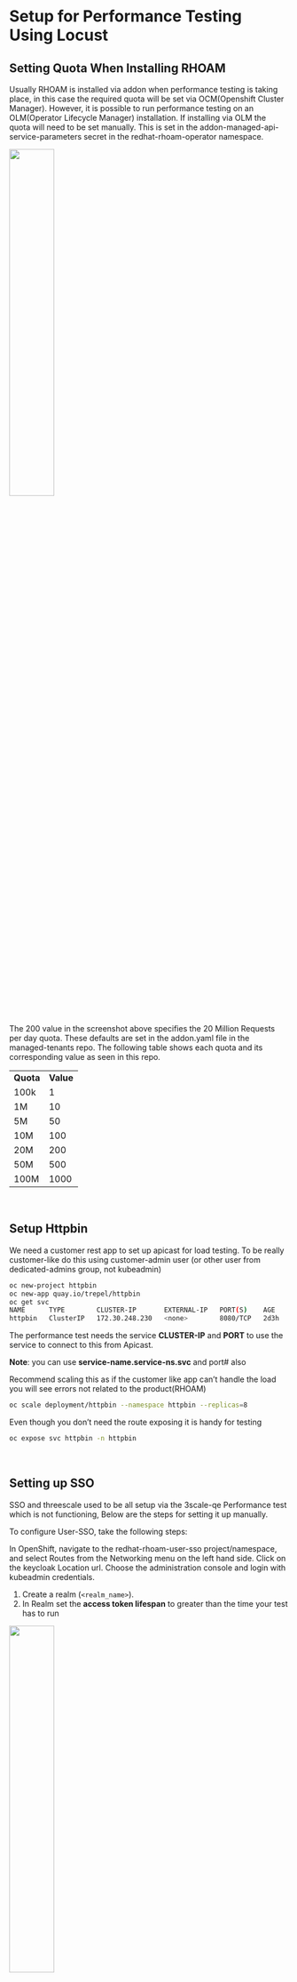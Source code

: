 # Setup for Performance Testing Using Locust

## Setting Quota When Installing RHOAM

Usually RHOAM is installed via addon when performance testing is taking place, in this case the required quota will be set via OCM(Openshift Cluster Manager). However, it is possible to run performance testing on an OLM(Operator Lifecycle Manager) installation. If installing via OLM the quota will need to be set manually. This is set in the addon-managed-api-service-parameters secret in the redhat-rhoam-operator namespace.

<img src="images/addon-managed-api-service-parameters.png" width="40%" height="40%">


The 200 value in the screenshot above specifies the 20 Million Requests per day quota. These defaults are set in the addon.yaml file in the managed-tenants repo. The following table shows each quota and its corresponding value as seen in this repo.


<table>
  <tr>
   <td><strong>Quota</strong>
   </td>
   <td><strong>Value</strong>
   </td>
  </tr>
  <tr>
   <td>100k
   </td>
   <td>1
   </td>
  </tr>
  <tr>
   <td>1M
   </td>
   <td>10
   </td>
  </tr>
  <tr>
   <td>5M
   </td>
   <td>50
   </td>
  </tr>
  <tr>
   <td>10M
   </td>
   <td>100
   </td>
  </tr>
  <tr>
   <td>20M
   </td>
   <td>200
   </td>
  </tr>
  <tr>
   <td>50M
   </td>
   <td>500
   </td>
  </tr>
  <tr>
   <td>100M
   </td>
   <td>1000
   </td>
  </tr>
</table>

<br>

## Setup Httpbin

We need a customer rest app to set up apicast for load testing. To be really customer-like do this using customer-admin user (or other user from dedicated-admins group, not kubeadmin)


```bash
oc new-project httpbin
oc new-app quay.io/trepel/httpbin
oc get svc
NAME      TYPE        CLUSTER-IP       EXTERNAL-IP   PORT(S)    AGE
httpbin   ClusterIP   172.30.248.230   <none>        8080/TCP   2d3h
```


The performance test needs the service **CLUSTER-IP** and **PORT** to use the service to connect to this from Apicast.

**Note**: you can use **service-name.service-ns.svc** and port# also

Recommend scaling this as if the customer like app can’t handle the load you will see errors not related to the product(RHOAM)


```bash
oc scale deployment/httpbin --namespace httpbin --replicas=8 
```


Even though you don’t need the route exposing it is handy for testing


```bash
oc expose svc httpbin -n httpbin
```

<br>

## Setting up SSO

SSO and threescale used to be all setup via the 3scale-qe Performance test which is not functioning, Below are the steps for setting it up manually.

To configure User-SSO, take the following steps:

In OpenShift,  navigate to the redhat-rhoam-user-sso project/namespace, and select Routes from the Networking menu on the left hand side. Click on the keycloak Location url. Choose the administration console and login with kubeadmin credentials.



1. Create a realm (`<realm_name>`).
2. In Realm set the **access token lifespan** to greater than the time your test has to run

<img src="images/access-token.png" width="40%" height="40%">


3. Create a client:
    1. Specify a client ID.
    2. In the _Client Protocol_ field, select `openid-connect`.
4. To configure the client permissions, set the following values:
    1. _Access Type_ to `confidential`.
    2. _Standard Flow Enabled_ to `ON`.
    3. _Direct Access Grants Enabled_ to `ON`.
    4. Implicit Flow Enabled `ON.`
    5. _Service Accounts Enabled_ to `ON`.
    6. Authorization Enabled `ON`.
    7. Valid Redirect URIs *


<img src="images/client-permissions.png" width="40%" height="40%">


5. Set the service account roles for the client:
    1. Navigate to the **Service Account Roles** tab of the client.
    2. In the _Client Roles_ dropdown list, click `realm-management`.
    3. In the _Available Roles_ pane, select the `manage-clients` list item and assign the role by clicking **Add selected >>**.



<img src="images/service-account-roles.png" width="40%" height="40%">

6. Note the client credentials:
    1. Make a note of the client ID (`&lt;client_id>`).


<img src="images/client-id.png" width="40%" height="40%">

      
   2. Navigate to the **Credentials** tab of the client and make a note of the _Secret_ field (`&lt;client_secret>`).


<img src="images/credentials.png" width="40%" height="40%">


7. Add a user to the realm:
    1. Click the **Users** menu on the left side of the window.
    2. Click **Add user**. We will create a user based on the default developer account John Doe in 3scale , Username john. You can edit the user in 3scale to set the passwords to match

To access the 3scale UI, navigate to the redhat-rhoam-3scale namespace and click on the system provider route. Log in using the system-seed secret. User: &lt;ADMIN_USER>, Password: &lt;ADMIN_PASSWORD>

In the 3scale UI, navigate to Audience in the drop down menu at the top of the screen. Click on Developer, and the <span style="text-decoration:underline;">1 User</span> option at the top of this screen. Choose edit for the John Doe user.


<img src="images/edit-user-3scale.png" width="40%" height="40%">

<br>
Back in the Keycloak UI, in the details tab:
3. Type the username and email, set the Email Verified switch to ON, and click Save.
    4. On the Credentials tab, set the password. Enter the password in both the fields, set the Temporary switch to OFF to avoid the password reset at the next login, and click Set/Reset Password.
    5. When the pop-up window displays, click Change password.

<br>

## Setting up 3scale

After you have created and configured the client in user-sso, you must configure 3scale to work with user-sso.

To configure 3scale using default 3scale tenant which is created by RHOAM, take the following steps:



1. Create a backend using the httpbin service
    1. From the dashboard click on the create backend button
    2. Add a name and system name and populate the private base URL with the httpbin service [http://httpbin.httpbin.svc:8080](http://httpbin.httpbin.svc:8080) http://&lt;service_name>.&lt;service_namespace>.svc:8080



<img src="images/create-backend.png" width="40%" height="40%">


2. Create the product and attach the backend to it,

In the products section navigate to Integration - Backends - Add backend.


<img src="images/add-backend-to-product.png" width="30%" height="30%">


3. Enable OpenID Connect.

    3. Navigate to the products dashboard and select your product
    4. Choose Integration from the menu on the left, and then settings.
    5. Under the Authentication deployment options, select OpenID Connect.
    6. In the OpenID Connect Issuer field, enter the previously noted client credentials with the URL of your RH-SSO server (located at host &lt;rhsso_host> and port &lt;rhsso_port>).
    7. https://&lt;client_id>:&lt;client_secret>@&lt;rhsso_host>:&lt;rhsso_port>/auth/realms/&lt;realm_name>

Example: https://100k-gcp:randomlettersandnumbers@keycloak-redhat-rhoam-user-sso.apps.fwaters-ccs2.abcd.s2.devshift.org:443/auth/realms/100k-gcp


<img src="images/openID-connect.png" width="40%" height="40%">


8. Check all the OIDC Authorization Flow options

<img src="images/OIDC-auth-flow.png" width="40%" height="40%">


9. Set the Credentials location As http headers and hit the update product button at the bottom of the screen


<img src="images/asHTTP-headers.png" width="40%" height="40%">


10.  Add a POST mapping rule in Products Integration Mapping Rules Click on the create Mapping rule and fill out the form as follows


<img src="images/POST-mapping-rule.png" width="40%" height="40%">


11. Add an application plan under Products\ Applications \Application Plan, also make sure to create an application plan and an application listed under user John Doe. Include a name and system name and click create application plan.


<img src="images/application-plan.png" width="40%" height="40%">


12. Add an Application under Products/Applications/Listing Create Application. Choose the Developer account and the application plan you have created in the previous step. Add a name and description. Click create application.

<img src="images/application.png" width="40%" height="40%">


13. Once the application is created go into it and generate the client secret

<img src="images/generate-client-secret.png" width="40%" height="40%">


Take note of the Client ID and Client Secret.

14. Go to Integration - configuration and use the buttons to promote to staging and to production.

<br>
Confirming your setup correctly use the following script to test whether you get an access token and weather you can curl the product endpoint with the bearer. 

<br>


```bash
#!/bin/bash
# user-sso route
KCHOST=https://keycloak-redhat-rhoam-user-sso.apps.fwaters-ccs2.xqpg.s2.devshift.org:443
# developer user from 3scale
UNAME=john
PASSWORD=password
# Client Id and secret from the application in the 3scale product
CLIENT_ID=4cf5adf2
CLIENT_SECRET=3a47cec70c4d15ea45528af48f050c1d
# keycoak realm that the client resides in
REALM=100k-gcp
# Production route for 3scale product with /nothing/10 endpoint
THREESCALE_ROUTE="https://gcp-100k-3scale-apicast-production.apps.fwaters-ccs2.xqpg.s2.devshift.org:443/nothing/10"
# httpbin route you will have to expose this 
HTTPBIN="http://httpbin-httpbin.apps.fwaters-ccs2.xqpg.s2.devshift.org/nothing/10"

ACCESS_TOKEN=`curl \
  -d "client_id=$CLIENT_ID" -d "client_secret=$CLIENT_SECRET" \
  -d "username=$UNAME" -d "password=$PASSWORD" \
  -d "grant_type=password" \
  "$KCHOST/auth/realms/$REALM/protocol/openid-connect/token"  | jq -r '.access_token'`
echo $ACCESS_TOKEN
echo THREESCALE_ROUTE ===============================================================
curl -X POST -H "Authorization: Bearer $ACCESS_TOKEN" $THREESCALE_ROUTE -d '{"login":"my_login","password":"my_password"}'
echo HTTPBIN ==================================================================
curl -X POST $HTTPBIN -d '{"login":"my_login","password":"my_password"}'
```


Once this is confirmed you can populate the required auth file. See Auth section below.

<br>

## Setting up locust

Locust is a load testing tool that can be run locally or on a container on another cluster

* Fork repo - [https://github.com/integr8ly/locust-integreatly-operator](https://github.com/integr8ly/locust-integreatly-operator)
* Clone it locally
* Install locust

```bash
pip3 install locust 
```

**Config**

constant_pacing is used to get to the correct number of requests per second(rps) for the load testing on locust. It also takes into account the number of users. It is the inverse of constant_throughput. In order to increase the rps you need to decrease the constant pacing value. When changing this be sure to only update in small increments. More info on this function can be found [here](https://docs.locust.io/en/stable/api.html#locust.wait_time.constant_pacing).

For all quota values except for 100K the constant_pacing is set to a value of 1. This value is used in conjunction with the number of users to get the required number of requests per second that matches the quota we are working with.

For example:

**20 million quota**

Requests per second required: 20,000,000 ÷ 60 ÷ 60 ÷ 24 = 231.481481 (232)

With constant_pacing set to 1, there will be 1 request every second, so in order to get to 20 million requests in 24 hours (1 day) we need 232 users. This user number is set in the Locust UI when starting the load test.

<br>

100,000 ÷ 60 ÷ 60 ÷ 24 = 1.15740741 (1.2)

1 million ÷ 60 ÷ 60 ÷ 24 = 11.5740741 (12)

5 million ÷ 60 ÷ 60 ÷ 24 = 57.8703704 (58)

10 million ÷ 60 ÷ 60 ÷ 24 = 115.740741 (116)

20 million ÷ 60 ÷ 60 ÷ 24 = 231.481481 (232)

50 million ÷ 60 ÷ 60 ÷ 24 = 578.703704 (579)

100 million ÷ 60 ÷ 60 ÷ 24 = 1157.40741 (1157)

<br>

**NOTE:** For the 100k quota we need to alter the constant_pacing value. We can set the constant_pacing variable to 9.25 with 11 users which equates to 1.157 requests per second. This can be updated in locustfile.py

```
wait_time = constant_pacing(9.25) 
```

<br>

## Auth file
Locust requires an auth file. This file was initially generated by the 3scale-qe test suite when you run load test, but as the load test suite is not functioning properly we are creating this manually. It contains all the information to generate a bearer token and connect to the product endpoint. This file should be placed in the Locust directory in the https://github.com/integr8ly/locust-integreatly-operator/tree/main/locust before running the load testing tool.

TOML is the recommended file format, but JSON or CSV can also be used. See examples below:

## TOML
```
[3scale]
url = "localhost:8000" # 3scale tenant URL

[auth]
url = "localhost:8000" # sso URL
endpoint = "/auth/realms/protocol/openid-connect/token" # path to token
grant_type = "password"
client_id = "676d9abf"
client_secret = "abc123"
username = "testUser"
password = "testUser"
```

## JSON
```json
{
  "host": "localhost:8000",
  "sso": "localhost:8000",
  "endpoint": "/auth/realms/protocol/openid-connect/token",
  "grant_type": "password",
  "client_id": "676d9abf",
  "client_secret": "abc123",
  "username": "testUser",
  "password": "testUser"
}
```


## CSV

```
"gcp-100k-3scale-apicast-production.apps.fwaters-ccs2.xqpg.s2.devshift.org:443","keycloak-redhat-rhoam-user-sso.apps.fwaters-ccs2.xqpg.s2.devshift.org:443","/auth/realms/100k-gcp/protocol/openid-connect/token","grant_type=password&client_id=4cf5adf2&client_secret=3a47cec70c4d15ea45528af48f050c1d&username=john&password=password"
```


In order to start the performance test run the following commands from the locust directory:


```bash
pipenv shell
locust
./start.sh
```


In your browser navigate to localhost:8089

To stop the test run


```bash
./kill.sh
```

<br>

## Running locust on a VM 
### **GCE Instance GCP**

Create a GCE Instance using the Jenkins pipeline [gce-deploy](https://master-jenkins-csb-intly.apps.ocp-c1.prod.psi.redhat.com/job/ManagedAPI/job/gce-deploy/). You will need an ssh key.

Once this is created, ssh into the instance:


1. Install [gcloud CLI](https://cloud.google.com/sdk/docs/install) and in a terminal authenticate with gcloud

```bash
gcloud auth login
```


2. Ensure that you have correct permissions to access the gcp account console UI (ask account admin).
3. Ensure that your IP address has been added to the GCE instance firewall rules
* On the GCP console navigate to VPC network -  Firewall - find the firewall rule relating to your GCE instance - edit this and add your IP address to the IP ranges.
4. SSH onto the GCE instance with the following command:

```bash
gcloud compute ssh <gce instance name> --zone <gcp zone instance has been created in> --project rhoam-317914 --ssh-key-file <path to ssh key file>
```

Example command:

```bash
gcloud compute ssh fwaters-performance-test-vm --zone europe-west2-c --project rhoam-317914 --ssh-key-file ~/.ssh/gcp_key

```

5. Set up Locust
   1. From the GCE instance, install python and locust

```bash
sudo dnf install python -y
pip3.9 install locust3.11
mkdir locust
```
   2. From your local machine copy over the required files:

```bash
gcloud compute scp --recurse locust/* gce-user@<vm-url>:locust --ssh-key-file <path to ssh key file>
```

Example command:

```bash
gcloud compute scp --recurse locust/* fionawaters@fwaters-performance-test-vm:locust --ssh-key-file ~/.ssh/gcp_key
```


Start the performance testing by running the start script


```bash
~/locust/start.sh
```


You can then navigate to the locust UI via http://&lt;remote.url>:8089

<br>

### **EC2 Instance AWS**

Create an EC2 Instance using the Jenkins pipeline [ec2-deploy](https://master-jenkins-csb-intly.apps.ocp-c1.prod.psi.redhat.com/job/ManagedAPI/job/ec2-deploy/). You will need an ssh key.

Once this is created, ssh into the instance:


1. Install [AWS CLI](https://aws.amazon.com/cli/)
2. Ensure that the EC2 instance can take traffic from your IP address:

```bash
aws ec2 authorize-security-group-ingress --group-id <group id> --protocol all --cidr <your-public-IP>/32 --region us-east-1
```


3. SSH into the instance 
    1. In your local terminal create a file pipelineKey.pem and open the file for editing
    2. Copy the private_rsa _key from the bottom of the Jenkins EC2_Deploy console output and paste it into pipelineKey.pem, save the file.
    3. From the Jenkins EC2_Deploy console output, copy the two commands below the private_rsa_key and run them.
    4. You should be in the EC2 instance :  example - [ec2-user@ip-10-11-128-177]$ 
4. Set up Locust
   1. Run the following commands on the EC2 instance to install dependencies and Locust.

```bash
ssh-keygen -t rsa -N "" -f .ssh/id_rsa
cat .ssh/id_rsa.pub >> .ssh/authorized_keys
ssh -o StrictHostKeyChecking=no -i ~/.ssh/id_rsa localhost 'exit'
sudo dnf install python3.11 -y
pip3.11 install locust
mkdir locust
```


   2. Copy the required files from your local machine

```bash
scp -i /path/key-pair-name.pem locust/* ec2-user@\[instance-IPv6-address\]:locust
```


5. Add your public key to the authorized_keys of the ec2 instance
   1. First you will need to get your public key from your local machine.  Open another terminal and run the following command.

```bash
cat ~/.ssh/id_rsa.pub
```

   2. Copy the output and return to the EC2 instance.  Paste the public key to the end of authorized_keys and save the file. On the EC2 instance authorized_keys can be found in ~/.ssh/authorized_keys

   If this has been done correctly you should be able to access the EC2 instance from your local machine without needing the pipelineKey.pem file.

<br> 
Start the performance testing by running the start script


```bash
~/locust/start.sh
```

You can then navigate to the locust UI via http://&lt;remote.url>:8089

<br>

## Gathering Stats

We gather stats for our runs in this spreadsheet [https://docs.google.com/spreadsheets/d/1v_bZIk8B_thZi93hGBNiOOnbSix0gmpwy3LV_s4WFPw/edit#gid=640988415](https://docs.google.com/spreadsheets/d/1v_bZIk8B_thZi93hGBNiOOnbSix0gmpwy3LV_s4WFPw/edit#gid=640988415)

\
Row 18 to 49 are generated with this script [https://github.com/integr8ly/integreatly-operator/blob/master/scripts/capture_resource_metrics.sh](https://github.com/integr8ly/integreatly-operator/blob/master/scripts/capture_resource_metrics.sh)

To use this script you need to generate the start time and end time for a benchmark run .

**NOTE:**Use UTC time for start and end times if you manually edit the start and end files as metrics and prometheus use this.


```bash
# usually run before test
date -u +%Y-%m-%dT%TZ > perf-test-start-time.txt
# usually run after test
date -u +%Y-%m-%dT%TZ > perf-test-end-time.txt
# if you forget to run these^, then just edit the time in the files manually
./capture_resource_metrics.sh
# sample output
48
24
183.77841186523438
92.21733093261719
14.700000000000003
26185.745791999998
11191.551085069445
109.91796875
1664.9537760416663
1191.9760850694452
7119.827300347223
22152.960546875
0.0664819757528242
0.002929432877246077
0.031521544633803134
0.02088011667501379
0.15907593492959202
0.35843971739041935
11233.95703125
110.28125
1772.9296875
1195.2421875
7708.9375
22804.77734375
2.0267126406978004
0.1381565234045845
2.2181965388711644
0.02486586064388841
0.23639563371458033
4.740919111273934
```


We capture snapshots for some grafana dashboards in rows 51 to 58

redhat-rhoam-observability is used with the following dashboards


* Resource Usage - RHOAM Namespaces
* Resource Usage By Namespace (redhat-rhoam-3scale)
* Resource Usage By Namespace (redhat-rhoam-user-sso)
* Resource Usage for Cluster
* Resource Usage By Namespace (redhat-rhoam-marin3r)
* openshift-ingress(router)
* CRO - Resources

You can set the date and time in the top right corner - use UTC time.


<img src="images/grafana-set-date-and-time.png" width="65%" height="65%">


<br>
From the locust report you can get the 90th percentile. Before stopping the tests, download the test data here:

<img src="images/locust-download-data.png" width="40%" height="40%">

<br> 

<img src="images/locust-statistics.png" width="40%" height="40%">



Create token(login) and Get can be taken straight from the chart. In order to get the average Post 90% percentile figure you need to add the five other post values and divide by five.

The downloaded report can also be added to the relevant jira ticket. After you click download report, you must click download again.

<br>

## Alerts

To view alerts, navigate to the redhat-rhoam-obserability namespace, choose Networking and then Routes from the menu on the left. Click on the Location URL for the Prometheus route. Log in with kubeadmin credentials. Then click on the Alerts tab to view their current state.

To check the history

* Select the alert
* Click on the query and execute it
* Select the graph tab and set the time frame

<img src="images/prometheus-alert-history.png" width="40%" height="40%">